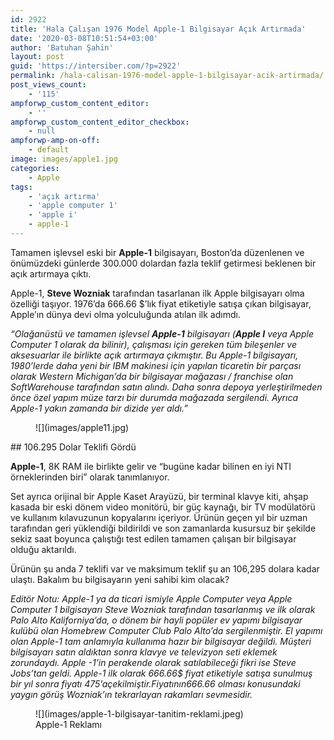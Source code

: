 ```yaml
---
id: 2922
title: 'Hala Çalışan 1976 Model Apple-1 Bilgisayar Açık Artırmada'
date: '2020-03-08T10:51:54+03:00'
author: 'Batuhan Şahin'
layout: post
guid: 'https://intersiber.com/?p=2922'
permalink: /hala-calisan-1976-model-apple-1-bilgisayar-acik-artirmada/
post_views_count:
    - '115'
ampforwp_custom_content_editor:
    - ''
ampforwp_custom_content_editor_checkbox:
    - null
ampforwp-amp-on-off:
    - default
image: images/apple1.jpg
categories:
    - Apple
tags:
    - 'açık artırma'
    - 'apple computer 1'
    - 'apple i'
    - apple-1
---
```


Tamamen işlevsel eski bir **Apple-1** bilgisayarı, Boston’da düzenlenen ve önümüzdeki günlerde 300.000 dolardan fazla teklif getirmesi beklenen bir açık artırmaya çıktı.

Apple-1, **Steve Wozniak** tarafından tasarlanan ilk Apple bilgisayarı olma özelliği taşıyor. 1976’da 666.66 $’lık fiyat etiketiyle satışa çıkan bilgisayar, Apple’ın dünya devi olma yolculuğunda atılan ilk adımdı.

*“Olağanüstü ve tamamen işlevsel **Apple-1** bilgisayarı (**Apple I** veya Apple Computer 1 olarak da bilinir), çalışması için gereken tüm bileşenler ve aksesuarlar ile birlikte açık artırmaya çıkmıştır. Bu Apple-1 bilgisayarı, 1980’lerde daha yeni bir IBM makinesi için yapılan ticaretin bir parçası olarak Western Michigan’da bir bilgisayar mağazası / franchise olan SoftWarehouse tarafından satın alındı. Daha sonra depoya yerleştirilmeden önce özel yapım müze tarzı bir durumda mağazada sergilendi. Ayrıca Apple-1 yakın zamanda bir dizide yer aldı.”*

<figure class="wp-block-image size-large">![](images/apple11.jpg)</figure>## 106.295 Dolar Teklifi Gördü

**Apple-1**, 8K RAM ile birlikte gelir ve “bugüne kadar bilinen en iyi NTI örneklerinden biri” olarak tanımlanıyor.

Set ayrıca orijinal bir Apple Kaset Arayüzü, bir terminal klavye kiti, ahşap kasada bir eski dönem video monitörü, bir güç kaynağı, bir TV modülatörü ve kullanım kılavuzunun kopyalarını içeriyor. Ürünün geçen yıl bir uzman tarafından geri yüklendiği bildirildi ve son zamanlarda kusursuz bir şekilde sekiz saat boyunca çalıştığı test edilen tamamen çalışan bir bilgisayar olduğu aktarıldı.

Ürünün şu anda 7 teklifi var ve maksimum teklif şu an 106,295 dolara kadar ulaştı. Bakalım bu bilgisayarın yeni sahibi kim olacak?

*Editör Notu: Apple-1 ya da ticari ismiyle Apple Computer veya Apple Computer 1 bilgisayarı Steve Wozniak tarafından tasarlanmış ve ilk olarak Palo Alto Kaliforniya’da, o dönem bir hayli popüler ev yapımı bilgisayar kulübü olan Homebrew Computer Club Palo Alto’da sergilenmiştir. El yapımı olan Apple-1 tam anlamıyla kullanıma hazır bir bilgisayar değildi. Müşteri bilgisayarı satın aldıktan sonra klavye ve televizyon seti eklemek zorundaydı. Apple -1’in perakende olarak satılabileceği fikri ise Steve Jobs’tan geldi. Apple-1 ilk olarak 666.66$ fiyat etiketiyle satışa sunulmuş bir yıl sonra fiyatı 475$’a çekilmiştir. Fiyatının 666.66$ olması konusundaki yaygın görüş Wozniak’ın tekrarlayan rakamları sevmesidir.*

<figure class="wp-block-image size-large">![](images/apple-1-bilgisayar-tanitim-reklami.jpeg)<figcaption>Apple-1 Reklamı</figcaption></figure>